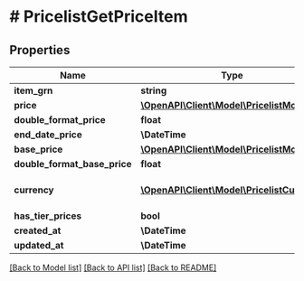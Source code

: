 # # PricelistGetPriceItem


## Properties 


Name | Type | Description | Notes
------------ | ------------- | ------------- | -------------
**item_grn**| **string** |   | [optional]
**price**| [**\OpenAPI\Client\Model\PricelistMoney**](PricelistMoney.md) |   | [optional]
**double_format_price**| **float** |   | [optional]
**end_date_price**| **\DateTime** |   | [optional]
**base_price**| [**\OpenAPI\Client\Model\PricelistMoney**](PricelistMoney.md) |   | [optional]
**double_format_base_price**| **float** |   | [optional]
**currency**| [**\OpenAPI\Client\Model\PricelistCurrency**](PricelistCurrency.md) |  for more information please, see Model/PricelistCurrency.php  | [optional]
**has_tier_prices**| **bool** |   | [optional]
**created_at**| **\DateTime** |   | [optional]
**updated_at**| **\DateTime** |   | [optional]


[[Back to Model list]](../../README.md#models) [[Back to API list]](../../README.md#endpoints) [[Back to README]](../../README.md)

